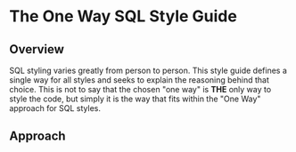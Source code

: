# The One Way SQL Style Guide

## Overview
SQL styling varies greatly from person to person.  This style guide defines a single way for all styles and seeks to explain the reasoning behind that choice.  This is not to say that the chosen "one way" is **THE** only way to style the code, but simply it is the way that fits within the "One Way" approach for SQL styles.

## Approach
